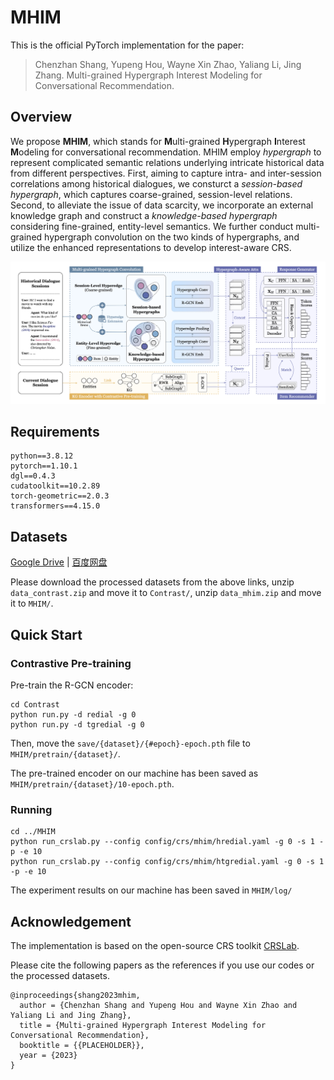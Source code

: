 # MHIM

This is the official PyTorch implementation for the paper:

> Chenzhan Shang, Yupeng Hou, Wayne Xin Zhao, Yaliang Li, Jing Zhang. Multi-grained Hypergraph Interest Modeling for Conversational Recommendation.

## Overview

We propose **MHIM**, which stands for **M**ulti-grained **H**ypergraph **I**nterest **M**odeling for conversational recommendation. MHIM employ *hypergraph* to represent complicated semantic relations underlying intricate historical data from different perspectives. First, aiming to capture intra- and inter-session correlations among historical dialogues, we consturct a *session-based hypergraph*, which captures coarse-grained, session-level relations. Second, to alleviate the issue of data scarcity, we incorporate an external knowledge graph and construct a *knowledge-based hypergraph* considering fine-grained, entity-level semantics. We further conduct multi-grained hypergraph convolution on the two kinds of hypergraphs, and utilize the enhanced representations to develop interest-aware CRS.

![](Asset/model.png)

## Requirements

```
python==3.8.12
pytorch==1.10.1
dgl==0.4.3
cudatoolkit==10.2.89
torch-geometric==2.0.3
transformers==4.15.0
```

## Datasets

[Google Drive](https://drive.google.com/drive/folders/1witl2Ga8pQzAsreQhj4QUH7TldzWKzLa?usp=sharing) | [百度网盘](https://pan.baidu.com/s/1WQoWOSrquIZtJz8AGfg9Cg?pwd=mhim)

Please download the processed datasets from the above links, unzip `data_contrast.zip` and move it to `Contrast/`, unzip `data_mhim.zip` and move it to `MHIM/`.

## Quick Start

### Contrastive Pre-training

Pre-train the R-GCN encoder:

```
cd Contrast
python run.py -d redial -g 0
python run.py -d tgredial -g 0
```

Then, move the `save/{dataset}/{#epoch}-epoch.pth` file to `MHIM/pretrain/{dataset}/`.

The pre-trained encoder on our machine has been saved as `MHIM/pretrain/{dataset}/10-epoch.pth`.

### Running

```
cd ../MHIM
python run_crslab.py --config config/crs/mhim/hredial.yaml -g 0 -s 1 -p -e 10
python run_crslab.py --config config/crs/mhim/htgredial.yaml -g 0 -s 1 -p -e 10
```

The experiment results on our machine has been saved in `MHIM/log/`

## Acknowledgement

The implementation is based on the open-source CRS toolkit [CRSLab](https://github.com/RUCAIBox/CRSLab).

Please cite the following papers as the references if you use our codes or the processed datasets.

```
@inproceedings{shang2023mhim,
  author = {Chenzhan Shang and Yupeng Hou and Wayne Xin Zhao and Yaliang Li and Jing Zhang},
  title = {Multi-grained Hypergraph Interest Modeling for Conversational Recommendation},
  booktitle = {{PLACEHOLDER}},
  year = {2023}
}
```

